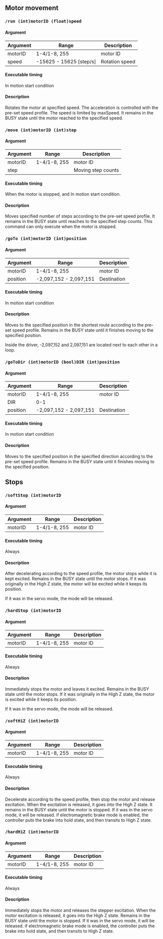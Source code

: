  ## Motor movement
### `/run (int)motorID (float)speed`
#### Argument
|Argument|Range|Description|
|---|---|---|
|motorID|1-4/1-8, 255|motor ID|
|speed|-15625 - 15625 [step/s]|Rotation speed|

#### Executable timing
In motion start condition

#### Description
Rotates the motor at specified speed. The acceleration is controlled with the pre-set speed profile. The speed is limited by maxSpeed. It remains in the BUSY state until the motor reached to the specified speed.

### `/move (int)motorID (int)step`
#### Argument
|Argument|Range|Description|
|---|---|---|
|motorID|1-4/1-8, 255|motor ID|
|step||Moving step counts|

#### Executable timing
When the motor is stopped, and In motion start condition.

#### Description
Moves specified number of steps according to the pre-set speed profile. It remains in the BUSY state until reaches to the specified step counts. This command can only execute when the motor is stopped.

### `/goTo (int)motorID (int)position`
#### Argument
|Argument|Range|Description|
|---|---|---|
|motorID|1-4/1-8, 255|motor ID|
|position|-2,097,152 - 2,097,151|Destination|

#### Executable timing
In motion start condition

#### Description
Moves to the specified position in the shortest route according to the pre-set speed profile. Remains in the BUSY state until it finishes moving to the specified position.

Inside the driver, -2,097,152 and 2,097,151 are located next to each other in a loop.

### `/goToDir (int)motorID (bool)DIR (int)position`
#### Argument
|Argument|Range|Description|
|---|---|---|
|motorID|1-4/1-8, 255|motor ID|
|DIR|0-1||
|position|-2,097,152 - 2,097,151|Destination|

#### Executable timing
In motion start condition

#### Description
Moves to the specified position in the specified direction according to the pre-set speed profile. Remains in the BUSY state until it finishes moving to the specified position.

## Stops
### `/softStop (int)motorID`
#### Argument
|Argument|Range|Description|
|---|---|---|
|motorID|1-4/1-8, 255|motor ID|

#### Executable timing
Always

#### Description
After decelerating according to the speed profile, the motor stops while it is kept excited. Remains in the BUSY state until the motor stops. If it was originally in the High Z state, the motor will be excited while it keeps its position.

If it was in the servo mode, the mode will be released.

### `/hardStop (int)motorID`
#### Argument
|Argument|Range|Description|
|---|---|---|
|motorID|1-4/1-8, 255|motor ID|

#### Executable timing
Always

#### Description
Immediately stops the motor and leaves it excited. Remains in the BUSY state until the motor stops. If it was originally in the High Z state, the motor is excited while it keeps its position.

If it was in the servo mode, the mode will be released.

### `/softHiZ (int)motorID`
#### Argument
|Argument|Range|Description|
|---|---|---|
|motorID|1-4/1-8, 255|motor ID|

#### Executable timing
Always

#### Description
Decelerate according to the speed profile, then stop the motor and release excitation. When the excitation is released, it goes into the High Z state. It remains in the BUSY state until the motor is stopped.
If it was in the servo mode, it will be released.
if electromagnetic brake mode is enabled, the controller puts the brake into hold state, and then transits to High Z state.

### `/hardHiZ (int)motorID`
#### Argument
|Argument|Range|Description|
|---|---|---|
|motorID|1-4/1-8, 255|motor ID|

#### Executable timing
Always

#### Description
Immediately stops the motor and releases the stepper excitation. When the motor excitation is released, it goes into the High Z state. Remains in the BUSY state until the motor is stopped.
If it was in the servo mode, it will be released.
if electromagnetic brake mode is enabled, the controller puts the brake into hold state, and then transits to High Z state.